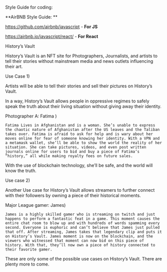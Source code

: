 Style Guide for coding:


**AirBNB Style Guide: **

https://github.com/airbnb/javascript - **For JS** 


https://airbnb.io/javascript/react/ - **For React**





History’s Vault


 History’s Vault is an NFT site for Photographers, Journalists, and artists to tell their stories without mainstream media and news outlets influencing their art. 

Use Case 1)

Artists will be able to tell their stories and sell their pictures on History’s Vault. 

In a way, History’s Vault allows people in oppressive regimes to safely speak the truth about their living situation without giving away their identity. 

Photographer A: Fatima ) 

`Fatima Lives in Afghanistan and is a woman. She’s unable to express the chaotic nature of Afghanistan after the US leaves and the Taliban takes over. Fatima is afraid to ask for help and is wary about her moves online for fear of someone knowing her identity. With a VPN and a metamask wallet, she’ll be able to show the world the reality of her situation. She can take pictures, videos, and even post written journals online for users to bid and buy a piece of Fatima’s “history,” all while making royalty fees on future sales. `

With the use of blockchain technology, she’ll be safe, and the world will know the truth.

Use case 2)

Another Use case for History’s Vault allows streamers to further connect with their followers by owning a piece of their historical moments. 

Major League gamer: James)

`James is a highly skilled gamer who is streaming on twitch and just happens to perform a fantastic feat in a game. This moment causes the entire chat room to blow up and with hundreds of words spamming every second. Everyone is euphoric and can’t believe that James just pulled that off. After streaming, James takes that legendary clip and puts it on History’s Vault. James moment is now on the blockchain, and the viewers who witnessed that moment can now bid on this piece of history. With that, they’ll now own a piece of history connected to their favorite gamer. `


These are only some of the possible use cases on History’s Vault. There are plenty more to come.



